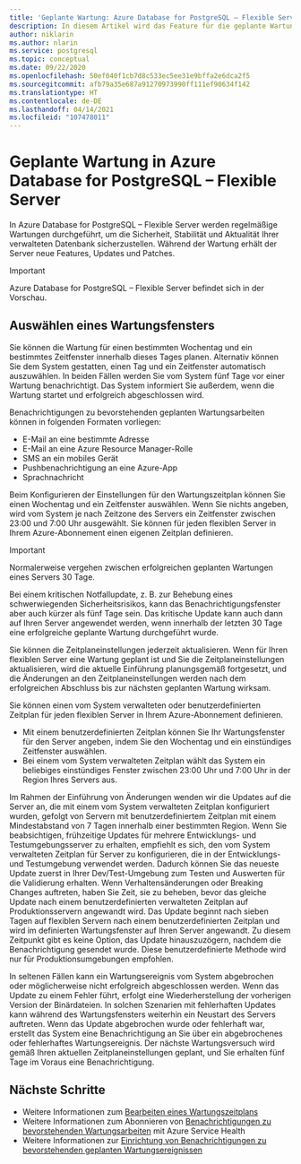 ```yaml
---
title: 'Geplante Wartung: Azure Database for PostgreSQL – Flexible Server'
description: In diesem Artikel wird das Feature für die geplante Wartung in Azure Database for PostgreSQL – Flexible Server beschrieben.
author: niklarin
ms.author: nlarin
ms.service: postgresql
ms.topic: conceptual
ms.date: 09/22/2020
ms.openlocfilehash: 50ef040f1cb7d8c533ec5ee31e9bffa2e6dca2f5
ms.sourcegitcommit: afb79a35e687a91270973990ff111ef90634f142
ms.translationtype: HT
ms.contentlocale: de-DE
ms.lasthandoff: 04/14/2021
ms.locfileid: "107478011"
---
```

# <a name="scheduled-maintenance-in-azure-database-for-postgresql--flexible-server"></a>Geplante Wartung in Azure Database for PostgreSQL – Flexible Server
 
In Azure Database for PostgreSQL – Flexible Server werden regelmäßige Wartungen durchgeführt, um die Sicherheit, Stabilität und Aktualität Ihrer verwalteten Datenbank sicherzustellen. Während der Wartung erhält der Server neue Features, Updates und Patches.
 
> [!IMPORTANT]
> Azure Database for PostgreSQL – Flexible Server befindet sich in der Vorschau.
 
## <a name="selecting-a-maintenance-window"></a>Auswählen eines Wartungsfensters
 
Sie können die Wartung für einen bestimmten Wochentag und ein bestimmtes Zeitfenster innerhalb dieses Tages planen. Alternativ können Sie dem System gestatten, einen Tag und ein Zeitfenster automatisch auszuwählen. In beiden Fällen werden Sie vom System fünf Tage vor einer Wartung benachrichtigt. Das System informiert Sie außerdem, wenn die Wartung startet und erfolgreich abgeschlossen wird.
 
Benachrichtigungen zu bevorstehenden geplanten Wartungsarbeiten können in folgenden Formaten vorliegen:
 
* E-Mail an eine bestimmte Adresse
* E-Mail an eine Azure Resource Manager-Rolle
* SMS an ein mobiles Gerät
* Pushbenachrichtigung an eine Azure-App
* Sprachnachricht
 
Beim Konfigurieren der Einstellungen für den Wartungszeitplan können Sie einen Wochentag und ein Zeitfenster auswählen. Wenn Sie nichts angeben, wird vom System je nach Zeitzone des Servers ein Zeitfenster zwischen 23:00 und 7:00 Uhr ausgewählt. Sie können für jeden flexiblen Server in Ihrem Azure-Abonnement einen eigenen Zeitplan definieren. 
 
> [!IMPORTANT]
> Normalerweise vergehen zwischen erfolgreichen geplanten Wartungen eines Servers 30 Tage.
>
> Bei einem kritischen Notfallupdate, z. B. zur Behebung eines schwerwiegenden Sicherheitsrisikos, kann das Benachrichtigungsfenster aber auch kürzer als fünf Tage sein. Das kritische Update kann auch dann auf Ihren Server angewendet werden, wenn innerhalb der letzten 30 Tage eine erfolgreiche geplante Wartung durchgeführt wurde.

Sie können die Zeitplaneinstellungen jederzeit aktualisieren. Wenn für Ihren flexiblen Server eine Wartung geplant ist und Sie die Zeitplaneinstellungen aktualisieren, wird die aktuelle Einführung planungsgemäß fortgesetzt, und die Änderungen an den Zeitplaneinstellungen werden nach dem erfolgreichen Abschluss bis zur nächsten geplanten Wartung wirksam.

Sie können einen vom System verwalteten oder benutzerdefinierten Zeitplan für jeden flexiblen Server in Ihrem Azure-Abonnement definieren.  
* Mit einem benutzerdefinierten Zeitplan können Sie Ihr Wartungsfenster für den Server angeben, indem Sie den Wochentag und ein einstündiges Zeitfenster auswählen.  
* Bei einem vom System verwalteten Zeitplan wählt das System ein beliebiges einstündiges Fenster zwischen 23:00 Uhr und 7:00 Uhr in der Region Ihres Servers aus.  

Im Rahmen der Einführung von Änderungen wenden wir die Updates auf die Server an, die mit einem vom System verwalteten Zeitplan konfiguriert wurden, gefolgt von Servern mit benutzerdefiniertem Zeitplan mit einem Mindestabstand von 7 Tagen innerhalb einer bestimmten Region. Wenn Sie beabsichtigen, frühzeitige Updates für mehrere Entwicklungs- und Testumgebungsserver zu erhalten, empfiehlt es sich, den vom System verwalteten Zeitplan für Server zu konfigurieren, die in der Entwicklungs- und Testumgebung verwendet werden. Dadurch können Sie das neueste Update zuerst in Ihrer Dev/Test-Umgebung zum Testen und Auswerten für die Validierung erhalten. Wenn Verhaltensänderungen oder Breaking Changes auftreten, haben Sie Zeit, sie zu beheben, bevor das gleiche Update nach einem benutzerdefinierten verwalteten Zeitplan auf Produktionsservern angewandt wird. Das Update beginnt nach sieben Tagen auf flexiblen Servern nach einem benutzerdefinierten Zeitplan und wird im definierten Wartungsfenster auf Ihren Server angewandt. Zu diesem Zeitpunkt gibt es keine Option, das Update hinauszuzögern, nachdem die Benachrichtigung gesendet wurde. Diese benutzerdefinierte Methode wird nur für Produktionsumgebungen empfohlen. 

In seltenen Fällen kann ein Wartungsereignis vom System abgebrochen oder möglicherweise nicht erfolgreich abgeschlossen werden. Wenn das Update zu einem Fehler führt, erfolgt eine Wiederherstellung der vorherigen Version der Binärdateien. In solchen Szenarien mit fehlerhaften Updates kann während des Wartungsfensters weiterhin ein Neustart des Servers auftreten. Wenn das Update abgebrochen wurde oder fehlerhaft war, erstellt das System eine Benachrichtigung an Sie über ein abgebrochenes oder fehlerhaftes Wartungsereignis. Der nächste Wartungsversuch wird gemäß Ihren aktuellen Zeitplaneinstellungen geplant, und Sie erhalten fünf Tage im Voraus eine Benachrichtigung. 

 
## <a name="next-steps"></a>Nächste Schritte
 
* Weitere Informationen zum [Bearbeiten eines Wartungszeitplans](how-to-maintenance-portal.md)
* Weitere Informationen zum Abonnieren von [Benachrichtigungen zu bevorstehenden Wartungsarbeiten](../../service-health/service-notifications.md) mit Azure Service Health
* Weitere Informationen zur [Einrichtung von Benachrichtigungen zu bevorstehenden geplanten Wartungsereignissen](../../service-health/resource-health-alert-monitor-guide.md)
